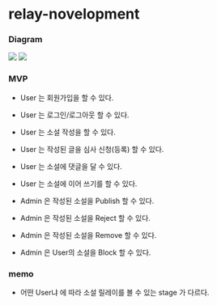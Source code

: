 # relay-novelopment

### Diagram
![](../../../Desktop/2022-12-03_14-33-51.png)
![](../../../Desktop/2022-12-03_14-34-01.png)

### MVP
- User 는 회원가입을 할 수 있다.
- User 는 로그인/로그아웃 할 수 있다.
- User 는 소설 작성을 할 수 있다.
- User 는 작성된 글을 심사 신청(등록) 할 수 있다.
- User 는 소설에 댓글을 달 수 있다.
- User 는 소설에 이어 쓰기를 할 수 있다.

- Admin 은 작성된 소설을 Publish 할 수 있다.
- Admin 은 작성된 소설을 Reject 할 수 있다.
- Admin 은 작성된 소설을 Remove 할 수 있다.
- Admin 은 User의 소설을 Block 할 수 있다.

### memo
- 어떤 User냐 에 따라 소설 릴레이를 볼 수 있는 stage 가 다르다.

